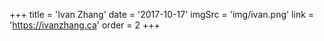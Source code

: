 +++
    title = 'Ivan Zhang'
    date = '2017-10-17'
    imgSrc = 'img/ivan.png'
    link = 'https://ivanzhang.ca'
    order = 2
+++
